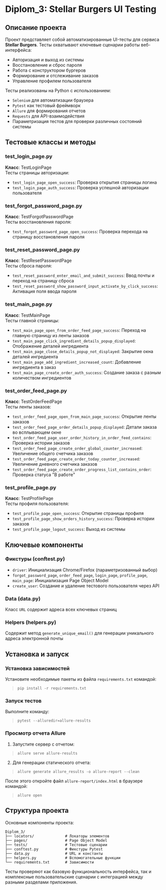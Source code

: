 # Diplom_3: Stellar Burgers UI Testing

## Описание проекта
Проект представляет собой автоматизированные UI-тесты для сервиса **Stellar Burgers**. Тесты охватывают ключевые сценарии работы веб-интерфейса:
- Авторизация и выход из системы
- Восстановление и сброс пароля
- Работа с конструктором бургеров
- Формирование и отслеживание заказов
- Управление профилем пользователя

Тесты реализованы на Python с использованием:
- `Selenium` для автоматизации браузера
- `Pytest` как тестовый фреймворк
- `Allure` для формирования отчетов
- `Requests` для API-взаимодействия
- Параметризация тестов для проверки различных состояний системы

## Тестовые классы и методы

### test_login_page.py
**Класс**: TestLoginPage  
Тесты страницы авторизации:
- `test_login_page_open_success`: Проверка открытия страницы логина
- `test_login_page_auth_success`: Проверка успешной авторизации пользователя

### test_forgot_password_page.py
**Класс**: TestForgotPasswordPage  
Тесты восстановления пароля:
- `test_forgot_password_page_open_success`: Проверка перехода на страницу восстановления пароля

### test_reset_password_page.py
**Класс**: TestResetPasswordPage  
Тесты сброса пароля:
- `test_reset_password_enter_email_and_submit_success`: Ввод почты и переход на страницу сброса
- `test_reset_password_show_password_input_activate_by_click_success`: Активация поля ввода пароля

### test_main_page.py
**Класс**: TestMainPage  
Тесты главной страницы:
- `test_main_page_open_from_order_feed_page_success`: Переход на главную страницу из ленты заказов
- `test_main_page_click_ingredient_details_popup_displayed`: Отображение деталей ингредиента
- `test_main_page_close_details_popup_not_displayed`: Закрытие окна деталей ингредиента
- `test_main_page_add_ingredient_increased_count`: Добавление ингредиента в заказ
- `test_main_page_create_order_auth_success`: Создание заказа с разным количеством ингредиентов

### test_order_feed_page.py
**Класс**: TestOrderFeedPage  
Тесты ленты заказов:
- `test_order_feed_page_open_from_main_page_success`: Открытие ленты заказов
- `test_order_feed_page_order_details_popup_displayed`: Детали заказа во всплывающем окне
- `test_order_feed_page_user_order_history_in_order_feed_contains`: Проверка истории заказов
- `test_order_feed_page_create_order_global_counter_increased`: Увеличение общего счетчика заказов
- `test_order_feed_page_create_order_today_counter_increased`: Увеличение дневного счетчика заказов
- `test_order_feed_page_create_order_progress_list_contains_order`: Проверка статуса "В работе"

### test_profile_page.py
**Класс**: TestProfilePage  
Тесты профиля пользователя:
- `test_profile_page_open_success`: Открытие страницы профиля
- `test_profile_page_show_orders_history_success`: Проверка истории заказов
- `test_profile_page_logout_success`: Выход из системы

## Ключевые компоненты

### Фикстуры (conftest.py)
- `driver`: Инициализация Chrome/Firefox (параметризованный выбор)
- `forgot_password_page`, `order_feed_page`, `login_page`, `profile_page`, `main_page`: Инициализация Page Object Model
- `create_user`: Создание и удаление тестового пользователя через API

### Data (data.py)
Класс `URL` содержит адреса всех ключевых страниц

### Helpers (helpers.py)
Содержит метод `generate_unique_email()` для генерации уникального адреса электронной почты

## Установка и запуск

### Установка зависимостей
Установите необходимые пакеты из файла `requirements.txt` командой:  
> `pip install -r requirements.txt`

### Запуск тестов
Выполните команду:  
> `pytest --alluredir=allure-results`

### Просмотр отчета Allure
1. Запустите сервер с отчетом:  
> `allure serve allure-results`

2. Для генерации статического отчета:  
> `allure generate allure_results -o allure-report --clean`

После этого откройте файл `allure-report/index.html` в браузере командой:
> `allure open`

## Структура проекта
Основные компоненты проекта:
```
Diplom_3/
├── locators/              # Локаторы элементов
├── pages/                 # Page Object Model
├── tests/                 # Тестовые сценарии
├── conftest.py            # Фикстуры Pytest
├── data.py                # URL и константы
├── helpers.py             # Вспомогательные функции
└── requirements.txt       # Зависимости
```
Тесты проверяют как базовую функциональность интерфейса, так и комплексные пользовательские сценарии с интеграцией между разными разделами приложения.
